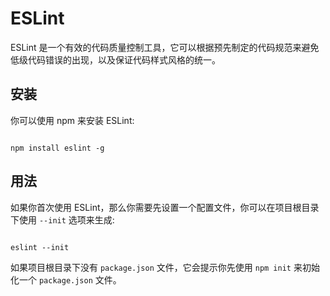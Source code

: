 # ESLint

ESLint 是一个有效的代码质量控制工具，它可以根据预先制定的代码规范来避免低级代码错误的出现，以及保证代码样式风格的统一。

## 安装

你可以使用 npm 来安装 ESLint:

```

npm install eslint -g

```

## 用法

如果你首次使用 ESLint，那么你需要先设置一个配置文件，你可以在项目根目录下使用 `--init` 选项来生成:

```

eslint --init

```

如果项目根目录下没有 `package.json` 文件，它会提示你先使用 `npm init` 来初始化一个 `package.json` 文件。

  


  


